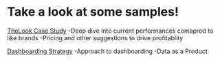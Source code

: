 # Take a look at some samples!
[TheLook Case Study](https://github.com/ccloydbizintel/WorkSamples/blob/main/TheLook%20Case%20Study.pdf)
-Deep dive into current performances comapred to like brands
-Pricing and other suggestions to drive profitablity

[Dashboarding Strategy](https://github.com/ccloydbizintel/WorkSamples/blob/main/Persona%20Strategy%20for%20Dashboarding.pdf)
-Approach to dashboarding
-Data as a Product
